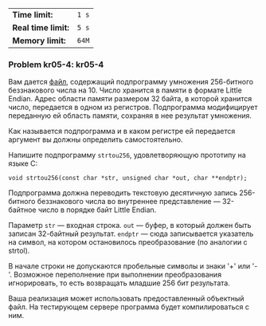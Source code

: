 |                      |       |
|----------------------|-------|
| **Time limit:**      | `1 s` |
| **Real time limit:** | `5 s` |
| **Memory limit:**    | `64M` |


### Problem kr05-4: kr05-4

Вам дается
[файл](https://caos.ejudge.ru/ej/client?SID=00000000&prob_id=125&action=194&file=mul10.o),
содержащий подпрограмму умножения 256-битного беззнакового числа
на 10. Число хранится в памяти в формате Little Endian. Адрес
области памяти размером 32 байта, в которой хранится число,
передается в одном из регистров. Подпрограмма модифицирует
переданную ей область памяти, сохраняя в нее результат умножения.

Как называется подпрограмма и в каком регистре ей передается
аргумент вы должны определить самостоятельно.

Напишите подпрограмму `strtou256`, удовлетворяющую прототипу на
языке C:

    
    
    void strtou256(const char *str, unsigned char *out, char **endptr);

Подпрограмма должна переводить текстовую десятичную запись
256-битного беззнакового числа во внутреннее представление —
32-байтное число в порядке байт Little Endian.

Параметр `str` — входная строка. `out` — буфер, в который должен
быть записан 32-байтный результат. `endptr` — сюда записывается
указатель на символ, на котором остановилось преобразование (по
аналогии с strtol).

В начале строки не допускаются пробельные символы и знаки '+' или
'-'. Возможное переполнение при выполнении преобразования
игнорировать, то есть возвращать младшие 256 бит результата.

Ваша реализация может использовать предоставленный объектный
файл. На тестирующем сервере программа будет компилироваться с
ним.

